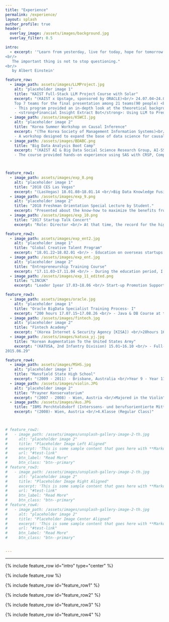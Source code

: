 ```yaml
---  
title: "Experience"
permalink: /experience/
layout: splash
author_profile: true
header:
  overlay_image: /assets/images/background.jpg
  overlay_filter: 0.5

intro:
  - excerpt: '"Learn from yesterday, live for today, hope for tomorrow.
<br/>
   The important thing is not to stop questioning."  
<br/>
   by Albert Einstein'

feature_row:
  - image_path: assets/images/LLMProject.jpg
    alt: "placeholder image 1"
    title: "KAIST Full-Stack LLM Project Course with Solar"
    excerpt: "(KAIST x Upstage, sponsored by ORACLE)<br/> 24.07.04~24.07.06 <br/>
    Top 7 teams for the final presentation among 21 teams(90 people) <br/>
    - This program provided an in-depth look at the theoretical background and practical application of Large Language Models (LLM). Additionally, it provided insight into the development potential and utilization of LLM through the latest research trends and case studies.<br/>
    - <strong>Financial Insight Extract Bot</strong>: Using LLM to Predict Earnings Increases or Decreases" 
  - image_path: /assets/images/KSWCI.jpg
    alt: "placeholder image 2"
    title: "Korea Summer Workshop on Causal Inference"
    excerpt: "(The Korea Society of Management Information Systems)<br/> 24.06.13~24.06.28 <br/>
    - A workshop designed to expand the base of data science for causal inference and decision making."
  - image_path: /assets/images/BDABC.png
    title: "Big Data Analysis Boot Camp"
    excerpt: "(KAIST AI & Big Data Social Science Research Group, AI-SSRG)<br/> 23.02.06~23.02.13 <br/>
    - The course provided hands-on experience using SAS with CRSP, Computstat, and the UNIX-based operating system at WRDS."



feature_row1:
  - image_path: assets/images/exp_8.png
    alt: "placeholder image 1"
    title: "2018 CES Las Vegas"
    excerpt: "(LasVegas) 18.01.08~18.01.14 <br/>Big Data Knowledge Fusion Overseas Programs" 
  - image_path: /assets/images/exp_9.png
    alt: "placeholder image 2"
    title: "2018 Freshman Orientation Special Lecture by Student."
    excerpt: "Presented about the know-how to maximize the benefits from the university."
  - image_path: /assets/images/exp_10.png
    title: "2017 Startup Talk Concert"
    excerpt: "Role: Director <br/> At that time, the record for the highest number of participating students in a student-led event."

feature_row2:
  - image_path: assets/images/exp_ent2.jpg
    alt: "placeholder image 1"
    title: "Global Creative Talent Program"
    excerpt: "18.01.22~18.02.01 <br/> - Education on overseas startups in general, visiting companies located in Shenzhen and Hong Kong, China."
  - image_path: /assets/images/exp_ent.jpg
    alt: "placeholder image 2"
    title: "Entrepreneurship Training Course"
    excerpt: "17.11.03~17.11.04 <br/> - During the education period, I attended lectures related to entrepreneurship while participating in programs such as startup idea mentoring, business plan writing, and competitions."
  - image_path: /assets/images/exp_11_edited.png
    title: "LINCUK"
    excerpt: "Leader 1year 17.03~18.06 <br/> Start-up Promotion Supporting Group <br/> -We conducted interviews with the CEOs of startups and provided know-how and promotion of the startups to students through multiple SNS channels. <a href='https://www.facebook.com/LINCUK0/'>LINK</a>"

feature_row3:
  - image_path: assets/images/oracle.jpg
    alt: "placeholder image 1"
    title: "Oracle BigData Specialist Training Process- I"
    excerpt: "200 hours 17.07.15~17.08.26 <br/> - Java & DB Course at the Oracle workforce Development Class"
  - image_path: /assets/images/fintech.jpg
    alt: "placeholder image 2"
    title: "Fintech Academy"
    excerpt: "(Korea Internet & Security Agency [KISA]) <br/>28hours 16.11.08~16.11.11 <br/> - Block-Chain and Financial Technology"
  - image_path: /assets/images/katusa_yj.jpg
    title: "Korean Augmentation To the United States Army"
    excerpt: "(KATUSA, 2nd Infantry Division) 15.01~16.10 <br/> - Full-time discharged (Orderly Room & Training Room) <br/> - Award Certificate of Exemplary KATUSA (Commander of Eighth United States Army Republic of Korea Army Support group) 2016.10.11 <br/> - Award Certificate of Outstanding KATUSA (Area III RSG Commander)
2015.06.29"

feature_row4:
  - image_path: assets/images/MSHS.jpg
    alt: "placeholder image 1"
    title: "Mansfield State High School"
    excerpt: "(2009 - 2011) - Brisbane, Australia <br/>Year 9 - Year 11 (Regular Class)"
  - image_path: /assets/images/violin.JPG
    alt: "placeholder image 2"
    title: "Prayner Konservatorium"
    excerpt: "(2007 - 2008) - Wien, Austria <br/>Majored in the Violin"
  - image_path: /assets/images/Aus.JPG
    title: "IBMS Perchtoldsdorf (Interssens- und berufsorientierte Mittelschule) "
    excerpt: "(2008)- Wien, Austria <br/>4.Klasse (Regular Class)"



# feature_row2:
#   - image_path: /assets/images/unsplash-gallery-image-2-th.jpg
#     alt: "placeholder image 2"
#     title: "Placeholder Image Left Aligned"
#     excerpt: 'This is some sample content that goes here with **Markdown** formatting. Left aligned with `type="left"`'
#     url: "#test-link"
#     btn_label: "Read More"
#     btn_class: "btn--primary"
# feature_row3:
#   - image_path: /assets/images/unsplash-gallery-image-2-th.jpg
#     alt: "placeholder image 2"
#     title: "Placeholder Image Right Aligned"
#     excerpt: 'This is some sample content that goes here with **Markdown** formatting. Right aligned with `type="right"`'
#     url: "#test-link"
#     btn_label: "Read More"
#     btn_class: "btn--primary"
# feature_row4:
#   - image_path: /assets/images/unsplash-gallery-image-2-th.jpg
#     alt: "placeholder image 2"
#     title: "Placeholder Image Center Aligned"
#     excerpt: 'This is some sample content that goes here with **Markdown** formatting. Centered with `type="center"`'
#     url: "#test-link"
#     btn_label: "Read More"
#     btn_class: "btn--primary"


---
```




---

{% include feature_row id="intro" type="center" %}

{% include feature_row %}

{% include feature_row id="feature_row1" %}

{% include feature_row id="feature_row2" %}

{% include feature_row id="feature_row3" %}

{% include feature_row id="feature_row4" %}

<!--  {% include feature_row id="feature_row2" type="left" %}

 {% include feature_row id="feature_row3" type="right" %}

 {% include feature_row id="feature_row4" type="center" %} -->




